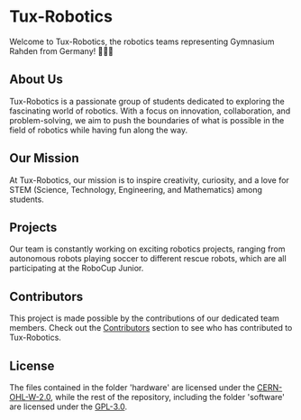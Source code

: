 # Tux-Robotics

Welcome to Tux-Robotics, the robotics teams representing Gymnasium Rahden from Germany! 🤖🇩🇪

## About Us

Tux-Robotics is a passionate group of students dedicated to exploring the fascinating world of robotics. With a focus on innovation, collaboration, and problem-solving, we aim to push the boundaries of what is possible in the field of robotics while having fun along the way.

## Our Mission

At Tux-Robotics, our mission is to inspire creativity, curiosity, and a love for STEM (Science, Technology, Engineering, and Mathematics) among students.

## Projects

Our team is constantly working on exciting robotics projects, ranging from autonomous robots playing soccer to different rescue robots, which are all participating at the RoboCup Junior.

## Contributors

This project is made possible by the contributions of our dedicated team members. Check out the [Contributors](./CONTRIBUTORS.md) section to see who has contributed to Tux-Robotics.

## License

The files contained in the folder 'hardware' are licensed under the [CERN-OHL-W-2.0](./LICENSE.txt), while the rest of the repository, including the folder 'software' are licensed under the [GPL-3.0](./LICENSE_software.txt).
